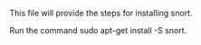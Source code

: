 This file will provide the steps for installing snort.

Run the command sudo apt-get install -S snort.
